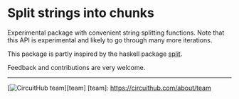 # Split strings into chunks
Experimental package with convenient string splitting functions.
Note that this API is experimental and likely to go through many more iterations.

This package is partly inspired by the haskell package [split].

Feedback and contributions are very welcome.

[split]: http://hackage.haskell.org/package/split

---
[![CircuitHub team](http://docs.circuithub.com/press/logo/circuithub-lightgray-extratiny.jpg)][team]
[team]: https://circuithub.com/about/team


